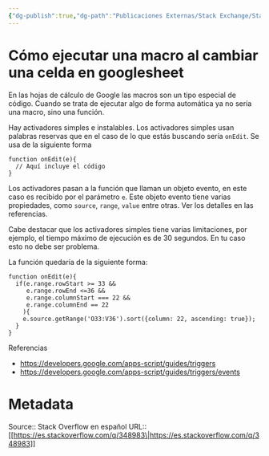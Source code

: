 ```yaml
---
{"dg-publish":true,"dg-path":"Publicaciones Externas/Stack Exchange/Stack Overflow en español/es.stackoverflow.com-348983.md","permalink":"/publicaciones-externas/stack-exchange/stack-overflow-en-espanol/es-stackoverflow-com-348983/","title":"Cómo ejecutar una macro al cambiar una celda en googlesheet","hide":true,"noteIcon":"\"0\"","created":"2024-04-03T12:49:10.627-06:00","updated":"2024-04-05T16:43:56.559-06:00"}
---
```


# Cómo ejecutar una macro al cambiar una celda en googlesheet

En las hojas de cálculo de Google las macros son un tipo especial de código. Cuando se trata de ejecutar algo de forma automática ya no sería una macro, sino una función.

Hay activadores simples e instalables. Los activadores simples usan palabras reservas que en el caso de lo que estás buscando sería `onEdit`. Se usa de la siguiente forma

    function onEdit(e){
      // Aquí incluye el código
    }

Los activadores pasan a la función que llaman un objeto evento, en este caso es recibido por el parámetro `e`. Este objeto evento tiene varias propiedades, como `source`, `range`, `value` entre otras. Ver los detalles en las referencias.

Cabe destacar que los activadores simples tiene varias limitaciones, por ejemplo, el tiempo máximo de ejecución es de 30 segundos. En tu caso esto no debe ser problema.

La función quedaría de la siguiente forma:

    function onEdit(e){
      if(e.range.rowStart >= 33 && 
         e.range.rowEnd <=36 && 
         e.range.columnStart === 22 && 
         e.range.columnEnd == 22
        ){
        e.source.getRange('O33:V36').sort({column: 22, ascending: true});
      }
    }

Referencias

- https://developers.google.com/apps-script/guides/triggers
- https://developers.google.com/apps-script/guides/triggers/events

# Metadata
Source:: Stack Overflow en español
URL:: [[https://es.stackoverflow.com/q/348983\|https://es.stackoverflow.com/q/348983]]

